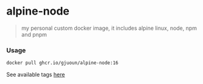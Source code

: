 # alpine-node 
> my personal custom docker image, it includes alpine linux, node, npm and pnpm

### Usage

```bash
docker pull ghcr.io/gjuoun/alpine-node:16
```


See available tags [here](https://github.com/gjuoun/alpine-node/pkgs/container/alpine-node)
